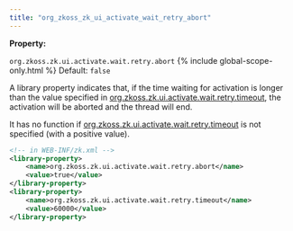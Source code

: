 ```yaml
---
title: "org_zkoss_zk_ui_activate_wait_retry_abort"
---
```


**Property:**

`org.zkoss.zk.ui.activate.wait.retry.abort`
{% include global-scope-only.html %}
Default: `false`

A library property indicates that, if the time waiting for activation is
longer than the value specified in [ org.zkoss.zk.ui.activate.wait.retry.timeout]({{site.baseurl}}/zk_config_ref/org_zkoss_zk_ui_activate_wait_retry_timeout),
the activation will be aborted and the thread will end.

It has no function if [ org.zkoss.zk.ui.activate.wait.retry.timeout]({{site.baseurl}}/zk_config_ref/org_zkoss_zk_ui_activate_wait_retry_timeout)
is not specified (with a positive value).

```xml
<!-- in WEB-INF/zk.xml -->
<library-property>
    <name>org.zkoss.zk.ui.activate.wait.retry.abort</name>
    <value>true</value>
</library-property>
<library-property>
    <name>org.zkoss.zk.ui.activate.wait.retry.timeout</name>
    <value>60000</value>
</library-property>
```
